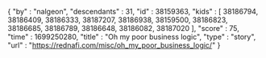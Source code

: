 {
  "by" : "nalgeon",
  "descendants" : 31,
  "id" : 38159363,
  "kids" : [ 38186794, 38186409, 38186333, 38187207, 38186938, 38159500, 38186823, 38186685, 38186789, 38186648, 38186082, 38187020 ],
  "score" : 75,
  "time" : 1699250280,
  "title" : "Oh my poor business logic",
  "type" : "story",
  "url" : "https://rednafi.com/misc/oh_my_poor_business_logic/"
}
